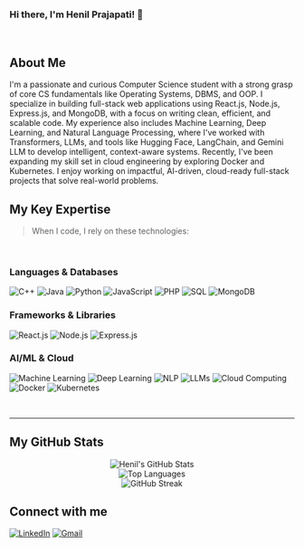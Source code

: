 ### Hi there, I'm Henil Prajapati! 👋
<br>

<p align="center">
  <a href="https://github.com/Henil-Prajapati">
  </a>
</p>

## About Me
I'm a passionate and curious Computer Science student with a strong grasp of core CS fundamentals like Operating Systems, DBMS, and OOP. I specialize in building full-stack web applications using React.js, Node.js, Express.js, and MongoDB, with a focus on writing clean, efficient, and scalable code. My experience also includes Machine Learning, Deep Learning, and Natural Language Processing, where I've worked with Transformers, LLMs, and tools like Hugging Face, LangChain, and Gemini LLM to develop intelligent, context-aware systems. Recently, I've been expanding my skill set in cloud engineering by exploring Docker and Kubernetes. I enjoy working on impactful, AI-driven, cloud-ready full-stack projects that solve real-world problems.

## My Key Expertise
> When I code, I rely on these technologies:

<br>

### Languages & Databases
![C++](https://img.shields.io/badge/C%2B%2B-00599C?style=for-the-badge&logo=c%2B%2B&logoColor=white) 
![Java](https://img.shields.io/badge/Java-007396?style=for-the-badge&logo=java&logoColor=white) 
![Python](https://img.shields.io/badge/Python-3776AB?style=for-the-badge&logo=python&logoColor=white) 
![JavaScript](https://img.shields.io/badge/JavaScript-F7DF1E?style=for-the-badge&logo=javascript&logoColor=black) 
![PHP](https://img.shields.io/badge/PHP-777BB4?style=for-the-badge&logo=php&logoColor=white) 
![SQL](https://img.shields.io/badge/SQL-4479A1?style=for-the-badge&logo=mysql&logoColor=white) 
![MongoDB](https://img.shields.io/badge/MongoDB-47A248?style=for-the-badge&logo=mongodb&logoColor=white) 

### Frameworks & Libraries
![React.js](https://img.shields.io/badge/React-20232A?style=for-the-badge&logo=react&logoColor=61DAFB) 
![Node.js](https://img.shields.io/badge/Node.js-339933?style=for-the-badge&logo=node.js&logoColor=white) 
![Express.js](https://img.shields.io/badge/Express.js-000000?style=for-the-badge&logo=express&logoColor=white) 

### AI/ML & Cloud
![Machine Learning](https://img.shields.io/badge/Machine_Learning-FF5733?style=for-the-badge) 
![Deep Learning](https://img.shields.io/badge/Deep_Learning-5D3FD3?style=for-the-badge) 
![NLP](https://img.shields.io/badge/NLP-667BC2?style=for-the-badge) 
![LLMs](https://img.shields.io/badge/LLMs-8A2BE2?style=for-the-badge) 
![Cloud Computing](https://img.shields.io/badge/Cloud_Computing-F08080?style=for-the-badge) 
![Docker](https://img.shields.io/badge/Docker-2496ED?style=for-the-badge&logo=docker&logoColor=white) 
![Kubernetes](https://img.shields.io/badge/Kubernetes-326CE5?style=for-the-badge&logo=kubernetes&logoColor=white) 

<br>

---

## My GitHub Stats

<p align="center">
  <img src="https://github-readme-stats.vercel.app/api?username=Henil-Prajapati&show_icons=true&theme=dark" alt="Henil's GitHub Stats"/>
  <br>
  <img src="https://github-readme-stats.vercel.app/api/top-langs/?username=Henil-Prajapati&layout=compact&theme=dark" alt="Top Languages"/>
  <br>
  <img src="https://github-readme-streak-stats.herokuapp.com/?user=Henil-Prajapati&theme=dark" alt="GitHub Streak"/>
</p>

## Connect with me
[![LinkedIn](https://img.shields.io/badge/LinkedIn-0077B5?style=for-the-badge&logo=linkedin&logoColor=white)](https://www.linkedin.com/in/henil-prajapati14/) 
[![Gmail](https://img.shields.io/badge/Gmail-D14836?style=for-the-badge&logo=gmail&logoColor=white)](mailto:henilbprajapati2005@gmail.com)
